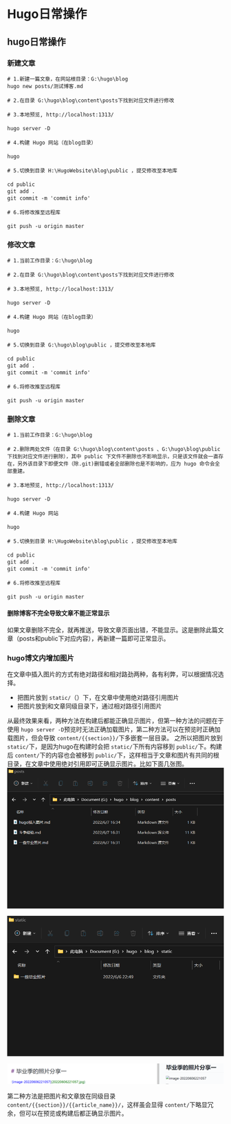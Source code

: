 # Hugo日常操作


## hugo日常操作

### 新建文章

```
# 1.新建一篇文章，在网站根目录：G:\hugo\blog
hugo new posts/测试博客.md

# 2.在目录 G:\hugo\blog\content\posts下找到对应文件进行修改

# 3.本地预览, http://localhost:1313/

hugo server -D

# 4.构建 Hugo 网站（在blog目录）

hugo

# 5.切换到目录 H:\HugoWebsite\blog\public ，提交修改至本地库

cd public
git add .
git commit -m 'commit info'

# 6.将修改推至远程库

git push -u origin master
```

### 修改文章

```
# 1.当前工作目录：G:\hugo\blog

# 2.在目录 G:\hugo\blog\content\posts下找到对应文件进行修改

# 3.本地预览, http://localhost:1313/ 

hugo server -D

# 4.构建 Hugo 网站（在blog目录）

hugo

# 5.切换到目录 G:\hugo\blog\public ，提交修改至本地库

cd public
git add .
git commit -m 'commit info'

# 6.将修改推至远程库

git push -u origin master
```

### 删除文章

```
# 1.当前工作目录：G:\hugo\blog

# 2.删除两处文件（在目录 G:\hugo\blog\content\posts 、G:\hugo\blog\public  下找到对应文件进行删除），其中 public 下文件不删除也不影响显示，只是该文件就会一直存在，另外该目录下即便文件（除.git)删错或者全部删除也是不影响的，应为 hugo 命令会全部重建。

# 3.本地预览, http://localhost:1313/ 

hugo server -D

# 4.构建 Hugo 网站

hugo

# 5.切换到目录 H:\HugoWebsite\blog\public ，提交修改至本地库

cd public
git add .
git commit -m 'commit info'

# 6.将修改推至远程库

git push -u origin master
```

#### 删除博客不完全导致文章不能正常显示

如果文章删除不完全，就再推送，导致文章页面出错，不能显示。这是删除此篇文章（posts和public下对应内容），再新建一篇即可正常显示。

### hugo博文内增加图片

在文章中插入图片的方式有绝对路径和相对路劲两种，各有利弊，可以根据情况选择。

* 把图片放到 `static/`（）下，在文章中使用绝对路径引用图片
* 把图片放到和文章同级目录下，通过相对路径引用图片

 从最终效果来看，两种方法在构建后都能正确显示图片，但第一种方法的问题在于使用 `hugo server -D`预览时无法正确加载图片，第二种方法可以在预览时正确加载图片，但会导致 `content/{{section}}/`下多嵌套一层目录。
  之所以把图片放到 `static/`下，是因为hugo在构建时会把 `static/`下所有内容移到 `public/`下。构建后 `content/`下的内容也会被移到 `public/`下，这样相当于文章和图片有共同的根目录，在文章中使用绝对引用即可正确显示图片。比如下面几张图。
 ![image-202206070101](202206070101.png)

 ![image-202206070102](202206070102.png)

 ![image-202206070103](202206070103.png)

第二种方法是把图片和文章放在同级目录 `content/{{section}}/{{article_name}}/`，这样虽会显得 `content/`下略显冗余，但可以在预览或构建后都正确显示图片。

<!--more-->


